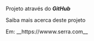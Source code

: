Projeto através do **_GitHub_**
<p>
<p>
<p>
Saiba mais acerca deste projeto
<p>
Em: __https://wwww.serra.com__
	